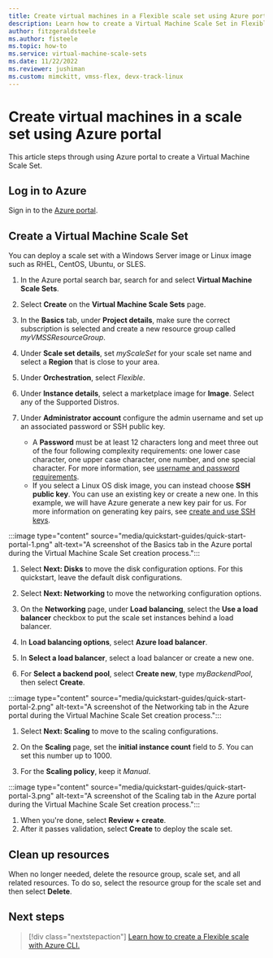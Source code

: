 ```yaml
---
title: Create virtual machines in a Flexible scale set using Azure portal
description: Learn how to create a Virtual Machine Scale Set in Flexible orchestration mode in the Azure portal.
author: fitzgeraldsteele
ms.author: fisteele
ms.topic: how-to
ms.service: virtual-machine-scale-sets
ms.date: 11/22/2022
ms.reviewer: jushiman
ms.custom: mimckitt, vmss-flex, devx-track-linux
---
```


# Create virtual machines in a scale set using Azure portal

This article steps through using Azure portal to create a Virtual Machine Scale Set. 
## Log in to Azure
Sign in to the [Azure portal](https://portal.azure.com).


## Create a Virtual Machine Scale Set

You can deploy a scale set with a Windows Server image or Linux image such as RHEL, CentOS, Ubuntu, or SLES.

1. In the Azure portal search bar, search for and select **Virtual Machine Scale Sets**.
1. Select **Create** on the **Virtual Machine Scale Sets** page.

1. In the **Basics** tab, under **Project details**, make sure the correct subscription is selected and create a new resource group called *myVMSSResourceGroup*.   
1. Under **Scale set details**, set *myScaleSet* for your scale set name and select a **Region** that is close to your area.
1. Under **Orchestration**, select *Flexible*.
1. Under **Instance details**, select a marketplace image for **Image**. Select any of the Supported Distros.
1. Under **Administrator account** configure the admin username and set up an associated password or SSH public key. 
   - A **Password** must be at least 12 characters long and meet three out of the four following complexity requirements: one lower case character, one upper case character, one number, and one special character. For more information, see [username and password requirements](../virtual-machines/windows/faq.yml#what-are-the-password-requirements-when-creating-a-vm-).
   - If you select a Linux OS disk image, you can instead choose **SSH public key**. You can use an existing key or create a new one. In this example, we will have Azure generate a new key pair for us. For more information on generating key pairs, see [create and use SSH keys](../virtual-machines/linux/mac-create-ssh-keys.md).


:::image type="content" source="media/quickstart-guides/quick-start-portal-1.png" alt-text="A screenshot of the Basics tab in the Azure portal during the Virtual Machine Scale Set creation process.":::

1. Select **Next: Disks** to move the disk configuration options. For this quickstart, leave the default disk configurations. 

1. Select **Next: Networking** to move the networking configuration options. 

1. On the **Networking** page, under **Load balancing**, select the **Use a load balancer** checkbox to put the scale set instances behind a load balancer. 
1. In **Load balancing options**, select **Azure load balancer**.
1. In **Select a load balancer**, select a load balancer or create a new one.
1. For **Select a backend pool**, select **Create new**, type *myBackendPool*, then select **Create**.

:::image type="content" source="media/quickstart-guides/quick-start-portal-2.png" alt-text="A screenshot of the Networking tab in the Azure portal during the Virtual Machine Scale Set creation process.":::

1. Select **Next: Scaling** to move to the scaling configurations.

1. On the **Scaling** page, set the **initial instance count** field to *5*. You can set this number up to 1000. 
1. For the **Scaling policy**, keep it *Manual*. 

:::image type="content" source="media/quickstart-guides/quick-start-portal-3.png" alt-text="A screenshot of the Scaling tab in the Azure portal during the Virtual Machine Scale Set creation process.":::

1. When you're done, select **Review + create**. 
1. After it passes validation, select **Create** to deploy the scale set.


## Clean up resources
When no longer needed, delete the resource group, scale set, and all related resources. To do so, select the resource group for the scale set and then select **Delete**.


## Next steps
> [!div class="nextstepaction"]
> [Learn how to create a Flexible scale with Azure CLI.](flexible-virtual-machine-scale-sets-cli.md)

